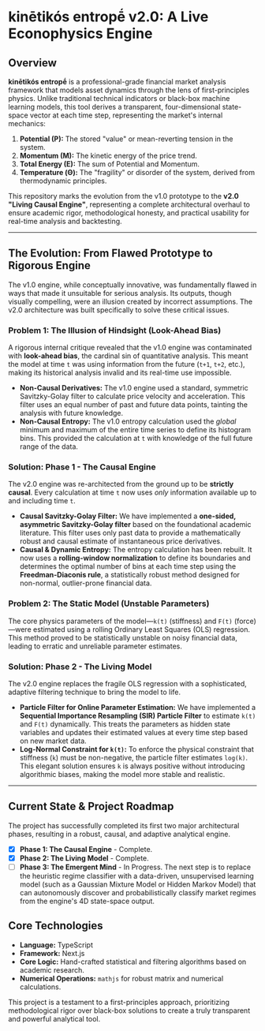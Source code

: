 # kinētikós entropḗ v2.0: A Live Econophysics Engine

## Overview

**kinētikós entropḗ** is a professional-grade financial market analysis framework that models asset dynamics through the lens of first-principles physics. Unlike traditional technical indicators or black-box machine learning models, this tool derives a transparent, four-dimensional state-space vector at each time step, representing the market's internal mechanics:

1.  **Potential (P):** The stored "value" or mean-reverting tension in the system.
2.  **Momentum (M):** The kinetic energy of the price trend.
3.  **Total Energy (E):** The sum of Potential and Momentum.
4.  **Temperature (Θ):** The "fragility" or disorder of the system, derived from thermodynamic principles.

This repository marks the evolution from the v1.0 prototype to the **v2.0 "Living Causal Engine"**, representing a complete architectural overhaul to ensure academic rigor, methodological honesty, and practical usability for real-time analysis and backtesting.

---

## The Evolution: From Flawed Prototype to Rigorous Engine

The v1.0 engine, while conceptually innovative, was fundamentally flawed in ways that made it unsuitable for serious analysis. Its outputs, though visually compelling, were an illusion created by incorrect assumptions. The v2.0 architecture was built specifically to solve these critical issues.

### Problem 1: The Illusion of Hindsight (Look-Ahead Bias)

A rigorous internal critique revealed that the v1.0 engine was contaminated with **look-ahead bias**, the cardinal sin of quantitative analysis. This meant the model at time `t` was using information from the future (`t+1`, `t+2`, etc.), making its historical analysis invalid and its real-time use impossible.

*   **Non-Causal Derivatives:** The v1.0 engine used a standard, symmetric Savitzky-Golay filter to calculate price velocity and acceleration. This filter uses an equal number of past and future data points, tainting the analysis with future knowledge.
*   **Non-Causal Entropy:** The v1.0 entropy calculation used the *global* minimum and maximum of the entire time series to define its histogram bins. This provided the calculation at `t` with knowledge of the full future range of the data.

### **Solution: Phase 1 - The Causal Engine**

The v2.0 engine was re-architected from the ground up to be **strictly causal**. Every calculation at time `t` now uses *only* information available up to and including time `t`.

*   **Causal Savitzky-Golay Filter:** We have implemented a **one-sided, asymmetric Savitzky-Golay filter** based on the foundational academic literature. This filter uses only past data to provide a mathematically robust and causal estimate of instantaneous price derivatives.
*   **Causal & Dynamic Entropy:** The entropy calculation has been rebuilt. It now uses a **rolling-window normalization** to define its boundaries and determines the optimal number of bins at each time step using the **Freedman-Diaconis rule**, a statistically robust method designed for non-normal, outlier-prone financial data.

### Problem 2: The Static Model (Unstable Parameters)

The core physics parameters of the model—`k(t)` (stiffness) and `F(t)` (force)—were estimated using a rolling Ordinary Least Squares (OLS) regression. This method proved to be statistically unstable on noisy financial data, leading to erratic and unreliable parameter estimates.

### **Solution: Phase 2 - The Living Model**

The v2.0 engine replaces the fragile OLS regression with a sophisticated, adaptive filtering technique to bring the model to life.

*   **Particle Filter for Online Parameter Estimation:** We have implemented a **Sequential Importance Resampling (SIR) Particle Filter** to estimate `k(t)` and `F(t)` dynamically. This treats the parameters as hidden state variables and updates their estimated values at every time step based on new market data.
*   **Log-Normal Constraint for `k(t)`:** To enforce the physical constraint that stiffness (`k`) must be non-negative, the particle filter estimates `log(k)`. This elegant solution ensures `k` is always positive without introducing algorithmic biases, making the model more stable and realistic.

---

## Current State & Project Roadmap

The project has successfully completed its first two major architectural phases, resulting in a robust, causal, and adaptive analytical engine.

-   [x] **Phase 1: The Causal Engine** - Complete.
-   [x] **Phase 2: The Living Model** - Complete.
-   [ ] **Phase 3: The Emergent Mind** - In Progress. The next step is to replace the heuristic regime classifier with a data-driven, unsupervised learning model (such as a Gaussian Mixture Model or Hidden Markov Model) that can autonomously discover and probabilistically classify market regimes from the engine's 4D state-space output.

## Core Technologies

*   **Language:** TypeScript
*   **Framework:** Next.js
*   **Core Logic:** Hand-crafted statistical and filtering algorithms based on academic research.
*   **Numerical Operations:** `mathjs` for robust matrix and numerical calculations.

This project is a testament to a first-principles approach, prioritizing methodological rigor over black-box solutions to create a truly transparent and powerful analytical tool.
